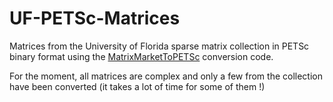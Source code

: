 UF-PETSc-Matrices
=================

Matrices from the University of Florida sparse matrix collection in PETSc binary format using the [MatrixMarketToPETSc][1] conversion code.


For the moment, all matrices are complex and only a few from the collection have been converted (it takes a lot of time for some of them !)

[1]: https://github.com/Perif/MatrixMarketToPETSc